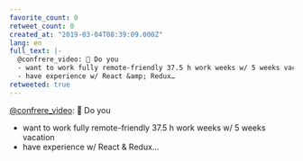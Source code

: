 ```yaml
---
favorite_count: 0
retweet_count: 0
created_at: "2019-03-04T08:39:09.000Z"
lang: en
full_text: |-
  @confrere_video: 👋 Do you
  - want to work fully remote-friendly 37.5 h work weeks w/ 5 weeks vacation
  - have experience w/ React &amp; Redux…
retweeted: true
---
```


[@confrere_video](https://twitter.com/confrere_video): 👋 Do you

- want to work fully remote-friendly 37.5 h work weeks w/ 5 weeks vacation
- have experience w/ React &amp; Redux…
